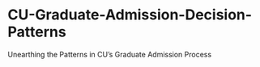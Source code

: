 # CU-Graduate-Admission-Decision-Patterns
Unearthing the Patterns in CU’s Graduate Admission Process
